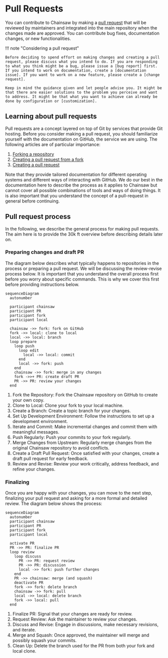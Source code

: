 # Pull Requests

You can contribute to Chainsaw by making a [pull request] that will be reviewed by maintainers and integrated into the main repository when the changes made are approved. You can contribute bug fixes, documentation changes, or new functionalities.

[pull request]: https://docs.github.com/en/pull-requests

!!! note "Considering a pull request"

    Before deciding to spend effort on making changes and creating a pull request, please discuss what you intend to do. If you are responding to what you think might be a bug, please issue a [bug report] first. If you intend to work on documentation, create a [documentation issue]. If you want to work on a new feature, please create a [change request].

    Keep in mind the guidance given and let people advise you. It might be that there are easier solutions to the problem you perceive and want to address. It might be that what you want to achieve can already be done by configuration or [customization].

[bug report]: reporting-a-bug.md
[documentation issue]: reporting-a-docs-issue.md
[change request]: requesting-a-change.md
<!-- [customization]: ../customization.md -->

## Learning about pull requests

Pull requests are a concept layered on top of Git by services that provide Git hosting. Before you consider making a pull request, you should familiarize yourself with the documentation on GitHub, the service we are using. The following articles are of particular importance:

1. [Forking a repository]
2. [Creating a pull request from a fork]
3. [Creating a pull request]

Note that they provide tailored documentation for different operating systems and different ways of interacting with GitHub. We do our best in the documentation here to describe the process as it applies to Chainsaw but cannot cover all possible combinations of tools and ways of doing things. It is also important that you understand the concept of a pull-request in general before continuing.

[Forking a repository]: https://docs.github.com/en/get-started/quickstart/fork-a-repo
[Creating a pull request from a fork]: https://docs.github.com/en/pull-requests/collaborating-with-pull-requests/proposing-changes-to-your-work-with-pull-requests/creating-a-pull-request-from-a-fork
[Creating a pull request]: https://docs.github.com/en/pull-requests/collaborating-with-pull-requests/proposing-changes-to-your-work-with-pull-requests/creating-a-pull-request

## Pull request process

In the following, we describe the general process for making pull requests. The aim here is to provide the 30k ft overview before describing details later on.

### Preparing changes and draft PR

The diagram below describes what typically happens to repositories in the process or preparing a pull request. We will be discussing the review-revise process below. It is important that you understand the overall process first before you worry about specific commands. This is why we cover this first before providing instructions below.

``` mermaid
sequenceDiagram
  autonumber

  participant chainsaw
  participant PR
  participant fork
  participant local

  chainsaw ->> fork: fork on GitHub
  fork ->> local: clone to local
  local ->> local: branch
  loop prepare
    loop push
      loop edit
        local ->> local: commit
      end
      local ->> fork: push
    end
    chainsaw ->> fork: merge in any changes
    fork ->>+ PR: create draft PR
    PR ->> PR: review your changes
  end
```

1. Fork the Repository: Fork the Chainsaw repository on GitHub to create your own copy.
2. Clone to Local: Clone your fork to your local machine.
3. Create a Branch: Create a topic branch for your changes.
4. Set Up Development Environment: Follow the instructions to set up a development environment.
5. Iterate and Commit: Make incremental changes and commit them with meaningful messages.
6. Push Regularly: Push your commits to your fork regularly.
7. Merge Changes from Upstream: Regularly merge changes from the original Chainsaw repository to avoid conflicts.
8. Create a Draft Pull Request: Once satisfied with your changes, create a draft pull request for early feedback.
9. Review and Revise: Review your work critically, address feedback, and refine your changes.

### Finalizing

Once you are happy with your changes, you can move to the next step, finalizing
your pull request and asking for a more formal and detailed review. The diagram
below shows the process:

``` mermaid
sequenceDiagram
  autonumber
  participant chainsaw
  participant PR
  participant fork
  participant local

  activate PR
  PR ->> PR: finalize PR
  loop review
    loop discuss
      PR ->> PR: request review
      PR ->> PR: discussion
      local ->> fork: push further changes
    end
    PR ->> chainsaw: merge (and squash)
    deactivate PR
    fork ->> fork: delete branch
    chainsaw ->> fork: pull
    local ->> local: delete branch
    fork ->> local: pull
  end

```

1. Finalize PR: Signal that your changes are ready for review.
2. Request Review: Ask the maintainer to review your changes.
3. Discuss and Revise: Engage in discussions, make necessary revisions, and iterate.
4. Merge and Squash: Once approved, the maintainer will merge and possibly squash your commits.
5. Clean Up: Delete the branch used for the PR from both your fork and local clone.
